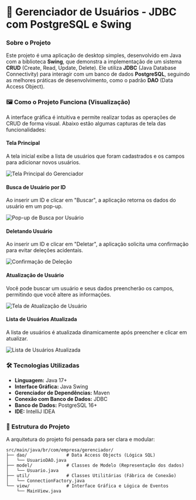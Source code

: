 # 👥 Gerenciador de Usuários - JDBC com PostgreSQL e Swing

### Sobre o Projeto

Este projeto é uma aplicação de desktop simples, desenvolvido em Java com a biblioteca **Swing**, que demonstra a implementação de um sistema **CRUD** (Create, Read, Update, Delete). Ele utiliza **JDBC** (Java Database Connectivity) para interagir com um banco de dados **PostgreSQL**, seguindo as melhores práticas de desenvolvimento, como o padrão **DAO** (Data Access Object).


### 🖼️ Como o Projeto Funciona (Visualização)

A interface gráfica é intuitiva e permite realizar todas as operações de CRUD de forma visual. Abaixo estão algumas capturas de tela das funcionalidades:

#### Tela Principal

A tela inicial exibe a lista de usuários que foram cadastrados e os campos para adicionar novos usuários.

![Tela Principal do Gerenciador](tela1.png)

#### Busca de Usuário por ID

Ao inserir um ID e clicar em "Buscar", a aplicação retorna os dados do usuário em um pop-up.

![Pop-up de Busca por Usuário](tela2.png)

#### Deletando Usuário

Ao inserir um ID e clicar em "Deletar", a aplicação solicita uma confirmação para evitar deleções acidentais.

![Confirmação de Deleção](tela3.png)

#### Atualização de Usuário

Você pode buscar um usuário e seus dados preencherão os campos, permitindo que você altere as informações.

![Tela de Atualização de Usuário](tela4.png)

#### Lista de Usuários Atualizada

A lista de usuários é atualizada dinamicamente após preencher e clicar em atualizar.

![Lista de Usuários Atualizada](tela5.png)

### 🛠️ Tecnologias Utilizadas

* **Linguagem:** Java 17+
* **Interface Gráfica:** Java Swing
* **Gerenciador de Dependências:** Maven
* **Conexão com Banco de Dados:** JDBC
* **Banco de Dados:** PostgreSQL 16+
* **IDE:** IntelliJ IDEA

### 📁 Estrutura do Projeto

A arquitetura do projeto foi pensada para ser clara e modular:

```plaintext
src/main/java/br/com/empresa/gerenciador/
├── dao/               # Data Access Objects (Lógica SQL)
│   └── UsuarioDAO.java
├── model/             # Classes de Modelo (Representação dos dados)
│   └── Usuario.java
├── util/              # Classes Utilitárias (Fábrica de Conexão)
│   └── ConnectionFactory.java
└── view/              # Interface Gráfica e Lógica de Eventos
    └── MainView.java
